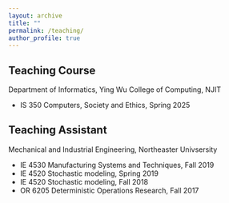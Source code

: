 ```yaml
---
layout: archive
title: ""
permalink: /teaching/
author_profile: true
---
```


## Teaching Course
Department of Informatics, Ying Wu College of Computing, NJIT
* IS 350 Computers, Society and Ethics, Spring 2025 <br>


## Teaching Assistant
Mechanical and Industrial Engineering, Northeaster Univsersity
* IE 4530 Manufacturing Systems and Techniques, Fall 2019 <br>
* IE 4520 Stochastic modeling, Spring 2019 <br>
* IE 4520 Stochastic modeling, Fall 2018 <br>
* OR 6205 Deterministic Operations Research, Fall 2017
